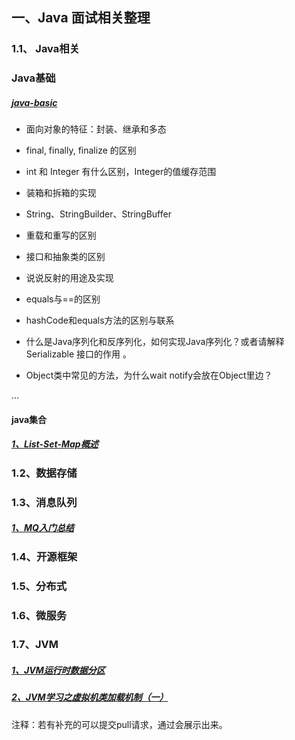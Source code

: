 ## 一、Java 面试相关整理

### 1.1、 Java相关

### Java基础
##### [java-basic](https://github.com/guofeiwu/Java-interview-starter/blob/master/1%E3%80%81Java%E7%9B%B8%E5%85%B3/java-basic.md)

- 面向对象的特征：封装、继承和多态 

- final, finally, finalize 的区别

- int 和 Integer 有什么区别，Integer的值缓存范围 

- 装箱和拆箱的实现

- String、StringBuilder、StringBuffer 

- 重载和重写的区别

- 接口和抽象类的区别

- 说说反射的用途及实现 

- equals与==的区别 

- hashCode和equals方法的区别与联系

- 什么是Java序列化和反序列化，如何实现Java序列化？或者请解释Serializable 接口的作用 。

- Object类中常见的方法，为什么wait  notify会放在Object里边？ 

...
#### java集合
##### [1、List-Set-Map概述](https://github.com/guofeiwu/Java-interview-starter/blob/master/1%E3%80%81Java%E7%9B%B8%E5%85%B3/java%E9%9B%86%E5%90%88/List-set-map%E6%A6%82%E8%BF%B0.md)

### 1.2、数据存储
### 1.3、消息队列
 ##### [1、MQ入门总结](https://github.com/guofeiwu/Java-interview-starter/blob/master/3%E3%80%81%E6%B6%88%E6%81%AF%E9%98%9F%E5%88%97/MQ%E5%85%A5%E9%97%A8%E6%80%BB%E7%BB%93.md)
### 1.4、开源框架
### 1.5、分布式
### 1.6、微服务
### 1.7、JVM
##### [1、JVM运行时数据分区](https://github.com/guofeiwu/Java-interview-starter/blob/master/7%E3%80%81JVM/JVM%E8%BF%90%E8%A1%8C%E6%97%B6%E6%95%B0%E6%8D%AE%E5%88%86%E5%8C%BA.md)
##### [2、JVM学习之虚拟机类加载机制（一）](https://github.com/guofeiwu/Java-interview-starter/blob/master/7%E3%80%81JVM/%E7%B1%BB%E5%8A%A0%E8%BD%BD%E6%9C%BA%E5%88%B6%EF%BC%88%E4%B8%80%EF%BC%89.md)



注释：若有补充的可以提交pull请求，通过会展示出来。
